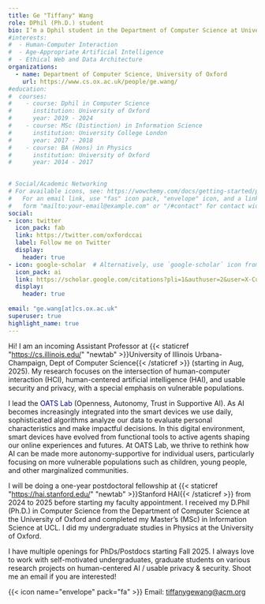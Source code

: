 ```yaml
---
title: Ge "Tiffany" Wang
role: DPhil (Ph.D.) student
bio: I’m a Dphil student in the Department of Computer Science at University of Oxford. My research investigates the algorithmic impact on families and children, and what that means for their long-term development. I’m keen to explore the potential for designing more age-appropriate AI for families, as well as building more ethical web and data architecture for them. My research takes a human-centric approach, and focuses on understanding users' needs in order to design technological prototypes that are of real impact on today's society.
#interests:
#  - Human-Computer Interaction
#  - Age-Appropriate Artificial Intelligence
#  - Ethical Web and Data Architecture
organizations:
  - name: Department of Computer Science, University of Oxford
    url: https://www.cs.ox.ac.uk/people/ge.wang/
#education:
#  courses:
#    - course: Dphil in Computer Science
#      institution: University of Oxford
#      year: 2019 - 2024
#    - course: MSc (Distinction) in Information Science
#      institution: University College London
#      year: 2017 - 2018
#    - course: BA (Hons) in Physics
#      institution: University of Oxford
#      year: 2014 - 2017
      

# Social/Academic Networking
# For available icons, see: https://wowchemy.com/docs/getting-started/page-builder/#icons
#   For an email link, use "fas" icon pack, "envelope" icon, and a link in the
#   form "mailto:your-email@example.com" or "/#contact" for contact widget.
social:
- icon: twitter
  icon_pack: fab
  link: https://twitter.com/oxfordccai
  label: Follow me on Twitter
  display:
    header: true
- icon: google-scholar  # Alternatively, use `google-scholar` icon from `ai` icon pack
  icon_pack: ai
  link: https://scholar.google.com/citations?pli=1&authuser=2&user=X-Cuad0AAAAJ
  display:
    header: true
  
email: "ge.wang[at]cs.ox.ac.uk"
superuser: true
highlight_name: true
---
```


Hi! I am an incoming Assistant Professor at {{< staticref "https://cs.illinois.edu/" "newtab" >}}University of Illinois Urbana-Champaign, Dept of Computer Science{{< /staticref >}} (starting in Aug, 2025). My research focuses on the intersection of human-computer interaction (HCI), human-centered artificial intelligence (HAI), and usable security and privacy, with a special emphasis on vulnerable populations.

I lead the <span style="color:darkblue;">OATS Lab</span> (Openness, Autonomy, Trust in Supportive AI). As AI becomes increasingly integrated into the smart devices we use daily, sophisticated algorithms analyze our data to evaluate personal characteristics and make impactful decisions. In this digital environment, smart devices have evolved from functional tools to active agents shaping our online experiences and futures. At OATS Lab, we thrive to rethink how AI can be made more autonomy-supportive for individual users, particularly focusing on more vulnerable populations such as children, young people, and other marginalized communities.

I will be doing a one-year postdoctoral fellowship at {{< staticref "https://hai.stanford.edu/" "newtab" >}}Stanford HAI{{< /staticref >}} from 2024 to 2025 before starting my faculty appointment. I received my D.Phil (Ph.D.) in Computer Science from the Department of Computer Science at the University of Oxford and completed my Master’s (MSc) in Information Science at UCL. I did my undergraduate studies in Physics at the University of Oxford.

I have multiple openings for PhDs/Postdocs starting Fall 2025. I always love to work with self-motivated undergraduates, graduate students on various research projects on human-centered AI / usable privacy & security. Shoot me an email if you are interested!

{{< icon name="envelope" pack="fa" >}} Email: tiffanygewang@acm.org

<!-- {{< icon name="download" pack="fas" >}} {{< staticref "uploads/CV.pdf" "newtab" >}}curriculum vitae{{< /staticref >}}. -->
